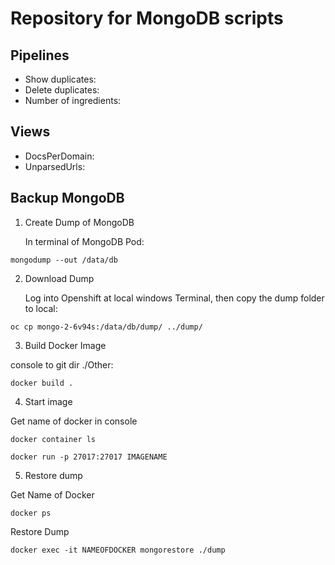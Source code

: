 # Repository for MongoDB scripts

## Pipelines
* Show duplicates:
* Delete duplicates:
* Number of ingredients:

## Views
* DocsPerDomain: 
* UnparsedUrls:

## Backup MongoDB

1. Create Dump of MongoDB

    In terminal of MongoDB Pod:
```
mongodump --out /data/db
```

2. Download Dump

    Log into Openshift at local windows Terminal, then copy the dump folder to local:
```
oc cp mongo-2-6v94s:/data/db/dump/ ../dump/
```

3. Build Docker Image


console to git dir ./Other:
```
docker build .
```

4. Start image

Get name of docker in console
```
docker container ls
```

```
docker run -p 27017:27017 IMAGENAME
```

5. Restore dump

Get Name of Docker
```
docker ps
```

Restore Dump
```
docker exec -it NAMEOFDOCKER mongorestore ./dump
```


